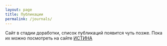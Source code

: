 ```yaml
---
layout: page
title: Публикации
permalink: /journals/
---
```


Сайт в стадии доработки, список публикаций появится чуть позже. Пока их можно посмотреть на сайте [ИСТИНА](https://istina.msu.ru/profile/iperminova/#articles)